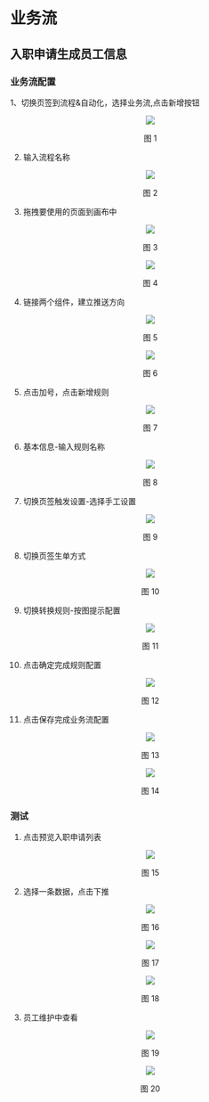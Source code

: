 # 业务流

## 入职申请生成员工信息

### 业务流配置

1、切换页签到流程&自动化，选择业务流,点击新增按钮

<div align=center>
<img src="/mybook/yonbuilder/general/2-/1-/images/biz/图片1.png"/>
</div>
<p align="center">图 1</p>

2. 输入流程名称
<div align=center>
<img src="/mybook/yonbuilder/general/2-/1-/images/biz/图片2.png"/>
</div>
<p align="center">图 2</p>

3. 拖拽要使用的页面到画布中
<div align=center>
<img src="/mybook/yonbuilder/general/2-/1-/images/biz/图片3.png"/>
</div>
<p align="center">图 3</p>

<div align=center>
<img src="/mybook/yonbuilder/general/2-/1-/images/biz/图片4.png"/>
</div>
<p align="center">图 4</p>

4. 链接两个组件，建立推送方向
<div align=center>
<img src="/mybook/yonbuilder/general/2-/1-/images/biz/图片5.png"/>
</div>
<p align="center">图 5</p>

<div align=center>
<img src="/mybook/yonbuilder/general/2-/1-/images/biz/图片6.png"/>
</div>
<p align="center">图 6</p>

5. 点击加号，点击新增规则
<div align=center>
<img src="/mybook/yonbuilder/general/2-/1-/images/biz/图片7.png"/>
</div>
<p align="center">图 7</p>

6. 基本信息-输入规则名称
<div align=center>
<img src="/mybook/yonbuilder/general/2-/1-/images/biz/图片8.png"/>
</div>
<p align="center">图 8</p>

7. 切换页签触发设置-选择手工设置
<div align=center>
<img src="/mybook/yonbuilder/general/2-/1-/images/biz/图片9.png"/>
</div>
<p align="center">图 9</p>

8. 切换页签生单方式
<div align=center>
<img src="/mybook/yonbuilder/general/2-/1-/images/biz/图片10.png"/>
</div>
<p align="center">图 10</p>

9. 切换转换规则-按图提示配置
<div align=center>
<img src="/mybook/yonbuilder/general/2-/1-/images/biz/图片11.png"/>
</div>
<p align="center">图 11</p>

10. 点击确定完成规则配置
<div align=center>
<img src="/mybook/yonbuilder/general/2-/1-/images/biz/图片12.png"/>
</div>
<p align="center">图 12</p>

11. 点击保存完成业务流配置
<div align=center>
<img src="/mybook/yonbuilder/general/2-/1-/images/biz/图片13.png"/>
</div>
<p align="center">图 13</p>

<div align=center>
<img src="/mybook/yonbuilder/general/2-/1-/images/biz/图片14.png"/>
</div>
<p align="center">图 14</p>

### 测试

1. 点击预览入职申请列表
<div align=center>
<img src="/mybook/yonbuilder/general/2-/1-/images/biz/图片15.png"/>
</div>
<p align="center">图 15</p>

2. 选择一条数据，点击下推
<div align=center>
<img src="/mybook/yonbuilder/general/2-/1-/images/biz/图片16.png"/>
</div>
<p align="center">图 16</p>

<div align=center>
<img src="/mybook/yonbuilder/general/2-/1-/images/biz/图片17.png"/>
</div>
<p align="center">图 17</p>

<div align=center>
<img src="/mybook/yonbuilder/general/2-/1-/images/biz/图片18.png"/>
</div>
<p align="center">图 18</p>

3. 员工维护中查看
<div align=center>
<img src="/mybook/yonbuilder/general/2-/1-/images/biz/图片19.png"/>
</div>
<p align="center">图 19</p>

<div align=center>
<img src="/mybook/yonbuilder/general/2-/1-/images/biz/图片20.png"/>
</div>
<p align="center">图 20</p>